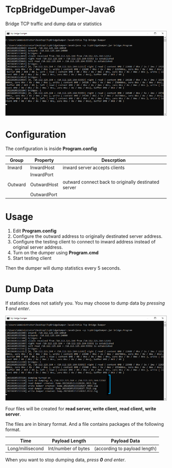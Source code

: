 # TcpBridgeDumper-Java6
Bridge TCP traffic and dump data or statistics

![preview](https://raw.githubusercontent.com/tommy-iasia/TcpBridgeDumper-Java6/master/preview/main.png)

# Configuration
The configuration is inside **Program.config**

| Group | Property | Descrption |
| ---- | ---- | ---- |
|Inward|InwardHost|inward server accepts clients|
| |InwardPort| |
|Outward|OutwardHost|outward connect back to originally destinated server|
| |OutwardPort| |

# Usage

1. Edit **Program.config**
2. Configure the outward address to originally destinated server address.
3. Configure the testing client to connect to inward address instead of original server address.
4. Turn on the dumper using **Program.cmd**
5. Start testing client

Then the dumper will dump statistics every 5 seconds.

# Dump Data

If statistics does not satisfy you. You may choose to dump data by *pressing **1** and enter*.

![dump](https://raw.githubusercontent.com/tommy-iasia/TcpBridgeDumper-Java6/master/preview/dumping.png)

Four files will be created for **read server, write client, read client, write server**.

The files are in binary format. And a file contains packages of the following format.

| Time | Payload Length | Payload Data |
| ---- | ---- | ---- |
| Long/millisecond | Int/number of bytes | (according to payload length) |

When you want to stop dumping data, *press **0** and enter*.
